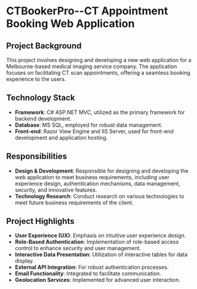 # CTBookerPro--CT Appointment Booking Web Application

## Project Background
This project involves designing and developing a new web application for a Melbourne-based medical imaging service company. The application focuses on facilitating CT scan appointments, offering a seamless booking experience to the users.

## Technology Stack
- **Framework**: C# ASP.NET MVC, utilized as the primary framework for backend development.
- **Database**: MS SQL, employed for robust data management.
- **Front-end**: Razor View Engine and IIS Server, used for front-end development and application hosting.

## Responsibilities
- **Design & Development**: Responsible for designing and developing the web application to meet business requirements, including user experience design, authentication mechanisms, data management, security, and innovative features.
- **Technology Research**: Conduct research on various technologies to meet future business requirements of the client.

## Project Highlights
- **User Experience (UX)**: Emphasis on intuitive user experience design.
- **Role-Based Authentication**: Implementation of role-based access control to enhance security and user management.
- **Interactive Data Presentation**: Utilization of interactive tables for data display.
- **External API Integration**: For robust authentication processes.
- **Email Functionality**: Integrated to facilitate communication.
- **Geolocation Services**: Implemented for advanced user interaction.
